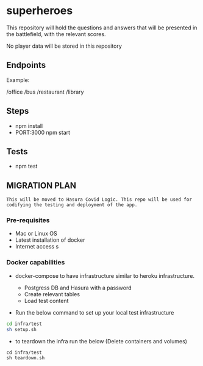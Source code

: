 # superheroes

This repository will hold the questions and answers that will be presented in the battlefield, with the relevant scores.

No player data will be stored in this repository

## Endpoints

Example:

/office
/bus
/restaurant
/library

## Steps

- npm install
- PORT:3000 npm start

## Tests

- npm test

## MIGRATION PLAN

```
This will be moved to Hasura Covid Logic. This repo will be used for codifying the testing and deployment of the app.
```
### Pre-requisites

- Mac or Linux OS
- Latest installation of docker
- Internet access
s
### Docker capabilities

- docker-compose to have infrastructure similar to heroku infrastructure.
    - Postgress DB and Hasura with a password
    - Create relevant tables
    - Load test content

- Run the below command to set up your local test infrastructure
```sh
cd infra/test
sh setup.sh
```    
- to teardown the infra run the below (Delete containers and volumes)
```
cd infra/test
sh teardown.sh
```
<!-- https://hasura.io/docs/latest/graphql/core/guides/postgres/import-data-from-csv.html -->